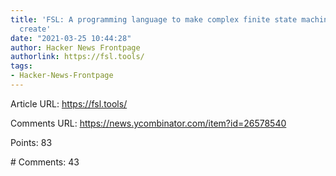 ```yaml
---
title: 'FSL: A programming language to make complex finite state machines easy to
  create'
date: "2021-03-25 10:44:28"
author: Hacker News Frontpage
authorlink: https://fsl.tools/
tags:
- Hacker-News-Frontpage
---
```


<p>Article URL: <a href="https://fsl.tools/">https://fsl.tools/</a></p>
<p>Comments URL: <a href="https://news.ycombinator.com/item?id=26578540">https://news.ycombinator.com/item?id=26578540</a></p>
<p>Points: 83</p>
<p># Comments: 43</p>
